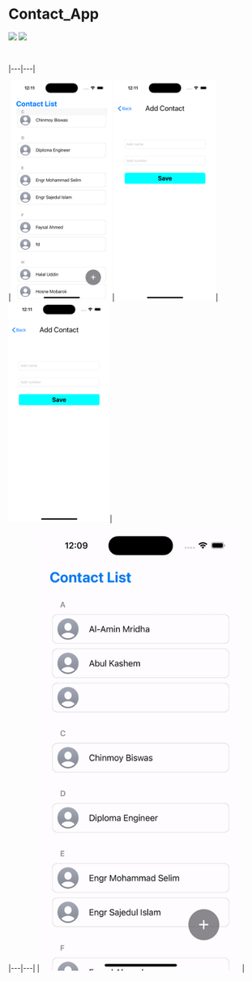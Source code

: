 # Contact_App
 
![](https://img.shields.io/badge/Supported-iOS16.1%20%7C%20OSX%2016.1-4BC51D.svg?style=flat-square)
![](https://img.shields.io/badge/Swift-5.7.1-orange.svg?style=flat)

<br/>

|---|---|

|<img src= './Image sample/1.png' width='200px'>|<img src= './Image sample/2.png' width='200px'>|<img src= './Image sample/2.png' width='200px'>|

|---|---|
|<img src='./Image sample/video.gif' width='400px'>|
